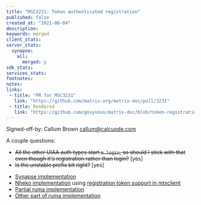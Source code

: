 ```yaml
---
title: "MSC3231: Token authenticated registration"
published: false
created_at: "2021-06-04"
description:
keywords: merged
client_stats:
server_stats:
  synapse:
    all:
      merged: y
sdk_stats:
services_stats:
footnotes:
notes:
links:
 - title: "PR for MSC3231"
   link: "https://github.com/matrix-org/matrix-doc/pull/3231"
 - title: Rendered
   link: "https://github.com/govynnus/matrix-doc/blob/token-registration/proposals/3231-token-authenticated-registration.md"
---
```


Signed-off-by: Callum Brown <callum@calcuode.com>

A couple questions:

* ~~All the other UIAA auth types start `m.login`, so should I stick with that even though it's registration rather than login?~~ [yes]
* ~~Is the unstable prefix bit right?~~ [yes]

- [Synapse implementation](https://github.com/matrix-org/synapse/pull/10142)
- [Nheko implementation](https://github.com/Nheko-Reborn/nheko/pull/680) using [registration token support in mtxclient](https://github.com/Nheko-Reborn/mtxclient/pull/60)
- [Partial ruma implementation](https://github.com/ruma/ruma/pull/722)
- [Other part of ruma implementation](https://github.com/ruma/ruma/pull/757)
